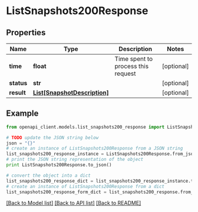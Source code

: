 # ListSnapshots200Response


## Properties
Name | Type | Description | Notes
------------ | ------------- | ------------- | -------------
**time** | **float** | Time spent to process this request | [optional] 
**status** | **str** |  | [optional] 
**result** | [**List[SnapshotDescription]**](SnapshotDescription.md) |  | [optional] 

## Example

```python
from openapi_client.models.list_snapshots200_response import ListSnapshots200Response

# TODO update the JSON string below
json = "{}"
# create an instance of ListSnapshots200Response from a JSON string
list_snapshots200_response_instance = ListSnapshots200Response.from_json(json)
# print the JSON string representation of the object
print ListSnapshots200Response.to_json()

# convert the object into a dict
list_snapshots200_response_dict = list_snapshots200_response_instance.to_dict()
# create an instance of ListSnapshots200Response from a dict
list_snapshots200_response_form_dict = list_snapshots200_response.from_dict(list_snapshots200_response_dict)
```
[[Back to Model list]](../README.md#documentation-for-models) [[Back to API list]](../README.md#documentation-for-api-endpoints) [[Back to README]](../README.md)


